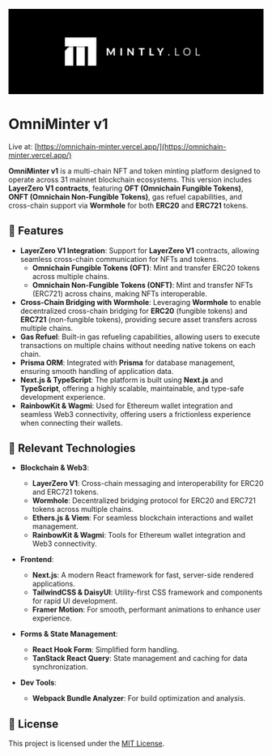 ![Mintly Banner](./public/banner.jpeg)

# **OmniMinter v1**

Live at: [https://omnichain-minter.vercel.app/](https://omnichain-minter.vercel.app/)

**OmniMinter v1** is a multi-chain NFT and token minting platform designed to operate across 31 mainnet blockchain ecosystems. This version includes **LayerZero V1 contracts**, featuring **OFT (Omnichain Fungible Tokens)**, **ONFT (Omnichain Non-Fungible Tokens)**, gas refuel capabilities, and cross-chain support via **Wormhole** for both **ERC20** and **ERC721** tokens.

## 🌟 **Features**

- **LayerZero V1 Integration**: Support for **LayerZero V1** contracts, allowing seamless cross-chain communication for NFTs and tokens.
  - **Omnichain Fungible Tokens (OFT)**: Mint and transfer ERC20 tokens across multiple chains.
  - **Omnichain Non-Fungible Tokens (ONFT)**: Mint and transfer NFTs (ERC721) across chains, making NFTs interoperable.
- **Cross-Chain Bridging with Wormhole**: Leveraging **Wormhole** to enable decentralized cross-chain bridging for **ERC20** (fungible tokens) and **ERC721** (non-fungible tokens), providing secure asset transfers across multiple chains.
- **Gas Refuel**: Built-in gas refueling capabilities, allowing users to execute transactions on multiple chains without needing native tokens on each chain.
- **Prisma ORM**: Integrated with **Prisma** for database management, ensuring smooth handling of application data.
- **Next.js & TypeScript**: The platform is built using **Next.js** and **TypeScript**, offering a highly scalable, maintainable, and type-safe development experience.
- **RainbowKit & Wagmi**: Used for Ethereum wallet integration and seamless Web3 connectivity, offering users a frictionless experience when connecting their wallets.

## 🔧 **Relevant Technologies**

- **Blockchain & Web3**:

  - **LayerZero V1**: Cross-chain messaging and interoperability for ERC20 and ERC721 tokens.
  - **Wormhole**: Decentralized bridging protocol for ERC20 and ERC721 tokens across multiple chains.
  - **Ethers.js & Viem**: For seamless blockchain interactions and wallet management.
  - **RainbowKit & Wagmi**: Tools for Ethereum wallet integration and Web3 connectivity.

- **Frontend**:

  - **Next.js**: A modern React framework for fast, server-side rendered applications.
  - **TailwindCSS & DaisyUI**: Utility-first CSS framework and components for rapid UI development.
  - **Framer Motion**: For smooth, performant animations to enhance user experience.

- **Forms & State Management**:

  - **React Hook Form**: Simplified form handling.
  - **TanStack React Query**: State management and caching for data synchronization.

- **Dev Tools**:
  - **Webpack Bundle Analyzer**: For build optimization and analysis.

## 📃 **License**

This project is licensed under the [MIT License](LICENSE).
